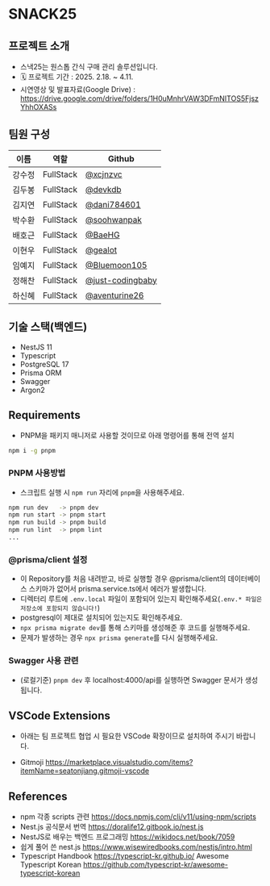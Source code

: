 # SNACK25

## 프로젝트 소개

- 스낵25는 원스톱 간식 구매 관리 솔루션입니다.
- 🗓️ 프로젝트 기간 : 2025. 2.18. ~ 4.11.
- 시연영상 및 발표자료(Google Drive) : https://drive.google.com/drive/folders/1H0uMnhrVAW3DFmNITOS5FjszYhhOXASs

## 팀원 구성

| 이름 | 역할 | Github |
|------|------|---------|
| 강수정 | FullStack | [@xcjnzvc](https://github.com/xcjnzvc) |
| 김두봉 | FullStack | [@devkdb](https://github.com/devkdb) |
| 김지연 | FullStack | [@dani784601](https://github.com/dani784601) |
| 박수환 | FullStack | [@soohwanpak](https://github.com/soohwanpak) |
| 배호근 | FullStack | [@BaeHG](https://github.com/BaeHG) |
| 이현우 | FullStack | [@gealot](https://github.com/gealot) |
| 임예지 | FullStack | [@Bluemoon105](https://github.com/Bluemoon105) |
| 정해찬 | FullStack | [@just-codingbaby](https://github.com/just-codingbaby) |
| 하신혜 | FullStack | [@aventurine26](https://github.com/aventurine26) |

## 기술 스택(백엔드)

- NestJS 11
- Typescript
- PostgreSQL 17
- Prisma ORM
- Swagger
- Argon2

## Requirements

- PNPM을 패키지 매니저로 사용할 것이므로 아래 명령어를 통해 전역 설치

```bash
npm i -g pnpm
```

### PNPM 사용방법

- 스크립트 실행 시 `npm run` 자리에 `pnpm`을 사용해주세요.

```bash
npm run dev   -> pnpm dev
npm run start -> pnpm start
npm run build -> pnpm build
npm run lint  -> pnpm lint
...
```

### @prisma/client 설정

- 이 Repository를 처음 내려받고, 바로 실행할 경우 @prisma/client의 데이터베이스 스키마가 없어서 prisma.service.ts에서 에러가 발생합니다.
- 디렉터리 루트에 `.env.local` 파일이 포함되어 있는지 확인해주세요(`.env.* 파일은 저장소에 포함되지 않습니다!`)
- postgresql이 제대로 설치되어 있는지도 확인해주세요.
- `npx prisma migrate dev`를 통해 스키마를 생성해준 후 코드를 실행해주세요.
- 문제가 발생하는 경우 `npx prisma generate`를 다시 실행해주세요.

### Swagger 사용 관련

- (로컬기준) `pnpm dev` 후 localhost:4000/api를 실행하면 Swagger 문서가 생성됩니다.

## VSCode Extensions

- 아래는 팀 프로젝트 협업 시 필요한 VSCode 확장이므로 설치하여 주시기 바랍니다.

- Gitmoji <https://marketplace.visualstudio.com/items?itemName=seatonjiang.gitmoji-vscode>

## References

- npm 각종 scripts 관련 <https://docs.npmjs.com/cli/v11/using-npm/scripts>
- Nest.js 공식문서 번역 <https://doralife12.gitbook.io/nest.js>
- NestJS로 배우는 백엔드 프로그래밍 <https://wikidocs.net/book/7059>
- 쉽게 풀어 쓴 nest.js <https://www.wisewiredbooks.com/nestjs/intro.html>
- Typescript Handbook <https://typescript-kr.github.io/>
Awesome Typescript Korean <https://github.com/typescript-kr/awesome-typescript-korean>

